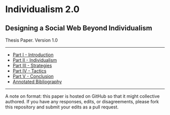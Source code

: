 # Individualism 2.0
## Designing a Social Web Beyond Individualism

Thesis Paper. Version 1.0

- - - - - - - - - - - - - - - - - - - - - - - - - - - - - - - - 

- [Part I - Introduction](/johndryan/thesis/blob/master/Thesis%20Paper%20-%20Part%20I%20-%20Introduction.md#readme)
- [Part II - Individualism](/johndryan/thesis/blob/master/Thesis%20Paper%20-%20Part%20II%20-%20Individualism.md#readme)
- [Part III - Strategies](/johndryan/thesis/blob/master/Thesis%20Paper%20-%20Part%20III%20-%20Strategies.md#readme)
- [Part IV - Tactics](/johndryan/thesis/blob/master/Thesis%20Paper%20-%20Part%20IV%20-%20Tactics.md#readme)
- [Part V - Conclusion](/johndryan/thesis/blob/master/Thesis%20Paper%20-%20Part%20V%20-%20Conclusion.md#readme)
- [Annotated Bibliography](/johndryan/thesis/blob/master/Thesis%20Paper%20-%20References.md#readme)

- - - - - - - - - - - - - - - - - - - - - - - - - - - - - - - - 

A note on format: this paper is hosted on GitHub so that it might collective authored. If you have any responses, edits, or disagreements, please fork this repository and submit your edits as a pull request.